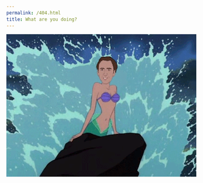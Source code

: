 ```yaml
---
permalink: /404.html
title: What are you doing?
---
```


<img src="images/404.gif" alt="not the cage you're looking for">

